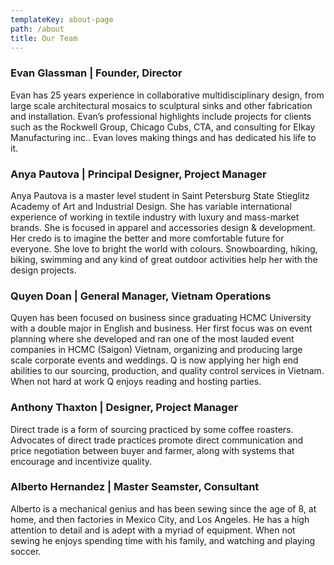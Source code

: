 ```yaml
---
templateKey: about-page
path: /about
title: Our Team
---
```

### Evan Glassman | Founder, Director

Evan has 25 years experience in collaborative multidisciplinary design, from large scale architectural mosaics to sculptural sinks and other fabrication and installation. Evan’s professional highlights include projects for clients such as the Rockwell Group, Chicago Cubs, CTA, and consulting for Elkay Manufacturing inc.. Evan loves making things and has dedicated his life to it.

### Anya Pautova | Principal Designer, Project Manager

Anya Pautova is a master level student in Saint Petersburg State Stieglitz Academy of Art and Industrial Design. She has variable international experience of working in textile industry with luxury and mass-market brands. She is focused in apparel and accessories design & development. Her credo is to imagine the better and more comfortable future for everyone. She love to bright the world with colours. Snowboarding, hiking, biking, swimming and any kind of great outdoor activities help her with the design projects.

### Quyen Doan | General Manager, Vietnam Operations

Quyen has been focused on business since graduating HCMC University with a double major in English and business. Her first focus was on event planning where she developed and ran one of the most lauded event companies in HCMC (Saigon) Vietnam, organizing and producing large scale corporate events and weddings. Q is now applying her high end abilities to our sourcing, production, and quality control services in Vietnam. When not hard at work Q enjoys reading and hosting parties.

### Anthony Thaxton | Designer, Project Manager

Direct trade is a form of sourcing practiced by some coffee roasters. Advocates of direct trade practices promote direct communication and price negotiation between buyer and farmer, along with systems that encourage and incentivize quality.

### Alberto Hernandez | Master Seamster, Consultant

Alberto is a mechanical genius and has been sewing since the age of 8, at home, and then factories in Mexico City, and Los Angeles. He has a high attention to detail and is adept with a myriad of equipment. When not sewing he enjoys spending time with his family, and watching and playing soccer.